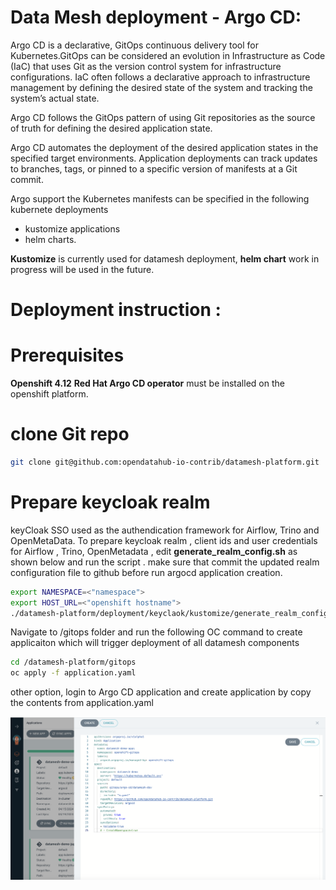 # Data Mesh deployment - Argo CD:

Argo CD is a declarative, GitOps continuous delivery tool for Kubernetes.GitOps can be considered an evolution in Infrastructure as Code (IaC) that uses Git as the version control system for infrastructure configurations. IaC often follows a declarative approach to infrastructure management by defining the desired state of the system and tracking the system’s actual state.

Argo CD follows the GitOps pattern of using Git repositories as the source of truth for defining the desired application state. 

Argo CD automates the deployment of the desired application states in the specified target environments. Application deployments can track updates to branches, tags, or pinned to a specific version of manifests at a Git commit. 

Argo support the Kubernetes manifests can be specified in the following kubernete deployments

-  kustomize applications
-  helm charts.

**Kustomize** is currently used for datamesh deployment, **helm chart** work in progress will be used in the future. 

# Deployment instruction :

# Prerequisites 

**Openshift 4.12**
**Red Hat Argo CD operator** must be installed on the openshift platform.


# clone Git repo 

```bash
git clone git@github.com:opendatahub-io-contrib/datamesh-platform.git
```
# Prepare keycloak realm 

keyCloak SSO used as the authendication framework for Airflow, Trino and OpenMetaData. To prepare keycloak realm , client ids and user credentials for Airflow , Trino, OpenMetadata , edit **generate_realm_config.sh** as shown below and run the script . make sure that commit the updated realm configuration file to github before run argocd application creation. 

```bash
export NAMESPACE=<"namespace">
export HOST_URL=<"openshift hostname">
./datamesh-platform/deployment/keyclaok/kustomize/generate_realm_config.sh
```

Navigate to /gitops folder and run the following OC command to create applicaiton which will trigger deployment of all datamesh components

```bash
cd /datamesh-platform/gitops
oc apply -f application.yaml 
```

other option, login to Argo CD application and create application by copy the contents from application.yaml

![images/deploy-structure.png](images/argocd.png)
